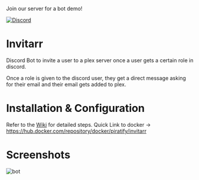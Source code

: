 Join our server for a bot demo!

[![Discord](https://img.shields.io/discord/708829995744755822?color=7289DA&label=Discord&style=for-the-badge&logo=discord)](https://discord.gg/vcxCytN) 

# Invitarr
Discord Bot to invite a user to a plex server once a user gets a certain role in discord. 

Once a role is given to the discord user, they get a direct message asking for their email and their email gets added to plex. 

# Installation & Configuration
Refer to the [Wiki](https://github.com/Sleepingpirates/Invitarr/wiki) for detailed steps.
Quick Link to docker -> https://hub.docker.com/repository/docker/piratify/invitarr

# Screenshots
![bot](https://github.com/Sleepingpirates/Invitarr/blob/master/Screenshots/ss2.png)
